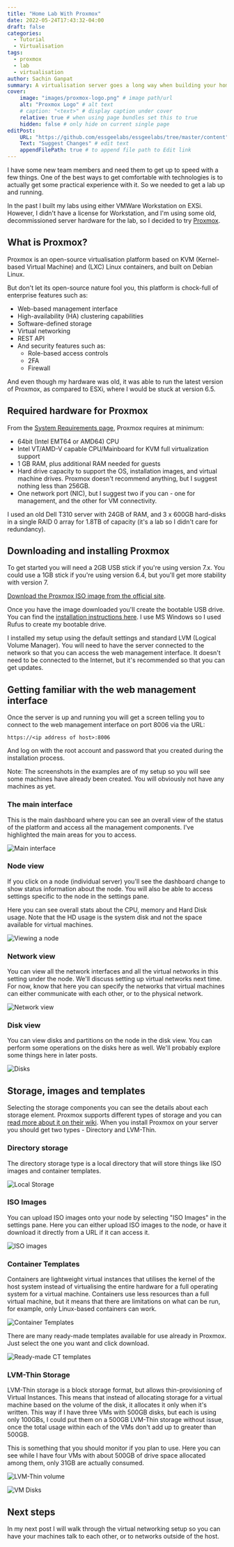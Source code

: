```yaml
---
title: "Home Lab With Proxmox"
date: 2022-05-24T17:43:32-04:00
draft: false
categories:
  - Tutorial
  - Virtualisation
tags: 
  - proxmox
  - lab
  - virtualisation
author: Sachin Ganpat
summary: A virtualisation server goes a long way when building your home lab. Consider Proxmox for your project.
cover:
    image: "images/proxmox-logo.png" # image path/url
    alt: "Proxmox Logo" # alt text
    # caption: "<text>" # display caption under cover
    relative: true # when using page bundles set this to true
    hidden: false # only hide on current single page
editPost:
    URL: "https://github.com/essgeelabs/essgeelabs/tree/master/content"
    Text: "Suggest Changes" # edit text
    appendFilePath: true # to append file path to Edit link
---
```


I have some new team members and need them to get up to speed with a few things. One of the best ways to get comfortable with technologies is to actually get some practical experience with it. So we needed to get a lab up and running.

In the past I built my labs using either VMWare Workstation on EXSi. However, I didn't have a license for Workstation, and I'm using some old, decommissioned server hardware for the lab, so I decided to try [Proxmox](https://www.proxmox.com/).

## What is Proxmox?

Proxmox is an open-source virtualisation platform based on KVM (Kernel-based Virtual Machine) and (LXC) Linux containers, and built on Debian Linux. 

But don't let its open-source nature fool you, this platform is chock-full of enterprise features such as:

* Web-based management interface
* High-availability (HA) clustering capabilities
* Software-defined storage
* Virtual networking
* REST API 
* And security features such as:
  * Role-based access controls
  * 2FA 
  * Firewall

And even though my hardware was old, it was able to run the latest version of Proxmox, as compared to ESXi, where I would be stuck at version 6.5.

## Required hardware for Proxmox

From the [System Requirements page](https://pve.proxmox.com/pve-docs/chapter-pve-installation.html), Proxmox requires at minimum:

- 64bit (Intel EMT64 or AMD64) CPU
- Intel VT/AMD-V capable CPU/Mainboard for KVM full virtualization support
- 1 GB RAM, plus additional RAM needed for guests
- Hard drive capacity to support the OS, installation images, and virtual machine drives. Proxmox doesn't recommend anything, but I suggest nothing less than 256GB.
- One network port (NIC), but I suggest two if you can - one for management, and the other for VM connectivity.

I used an old Dell T310 server with 24GB of RAM, and 3 x 600GB hard-disks in a single RAID 0 array for 1.8TB of capacity (it's a lab so I didn't care for redundancy).

## Downloading and installing Proxmox

To get started you will need a 2GB USB stick if you're using version 7.x. You could use a 1GB stick if you're using version 6.4, but you'll get more stability with version 7. 

[Download the Proxmox ISO image from the official site](https://www.proxmox.com/en/downloads/category/iso-images-pve).

Once you have the image downloaded you'll create the bootable USB drive. You can find the [installation instructions here](https://pve.proxmox.com/pve-docs/chapter-pve-installation.html). I use MS Windows so I used Rufus to create my bootable drive. 

I installed my setup using the default settings and standard LVM (Logical Volume Manager). You will need to have the server connected to the network so that you can access the web management interface. It doesn't need to be connected to the Internet, but it's recommended so that you can get updates.

## Getting familiar with the web management interface

Once the server is up and running you will get a screen telling you to connect to the web management interface on port 8006 via the URL:

`https://<ip address of host>:8006`

And log on with the root account and password that you created during the installation process.

Note: The screenshots in the examples are of my setup so you will see some machines have already been created. You will obviously not have any machines as yet.

### The main interface

This is the main dashboard where you can see an overall view of the status of the platform and access all the management components. I've highlighted the main areas for you to access. 

![Main interface](images/01.png)



### Node view

If you click on a node (individual server) you'll see the dashboard change to show status information about the node. You will also be able to access settings specific to the node in the settings pane.

Here you can see overall stats about the CPU, memory and Hard Disk usage. Note that the HD usage is the system disk and not the space available for virtual machines.

![Viewing a node](images/02.png)



### Network view

You can view all the network interfaces and all the virtual networks in this setting under the node. We'll discuss setting up virtual networks next time. For now, know that here you can specify the networks that virtual machines can either communicate with each other, or to the physical network.

![Network view](images/03.png)



### Disk view

You can view disks and partitions on the node in the disk view. You can perform some operations on the disks here as well. We'll probably explore some things here in later posts.

![Disks](images/04.png)


## Storage, images and templates
Selecting the storage components you can see the details about each storage element. Proxmox supports different types of storage and you can [read more about it on their wiki](https://pve.proxmox.com/wiki/Storage). When you install Proxmox on your server you should get two types - Directory and LVM-Thin.

### Directory storage
The directory storage type is a local directory that will store things like ISO images and container templates. 

![Local Storage](images/05.png)

### ISO Images

You can upload ISO images onto your node by selecting "ISO Images" in the settings pane. Here you can either upload ISO images to the node, or have it download it directly from a URL if it can access it.

![ISO images](images/06.png)



### Container Templates

Containers are lightweight virtual instances that utilises the kernel of the host system instead of virtualising the entire hardware for a full operating system for a virtual machine. Containers use less resources than a full virtual machine, but it means that there are limitations on what can be run, for example, only Linux-based containers can work. 

![Container Templates](images/07.png)



There are many ready-made templates available for use already in Proxmox. Just select the one you want and click download.

![Ready-made CT templates](images/08.png)



### LVM-Thin Storage

LVM-Thin storage is a block storage format, but allows thin-provisioning of Virtual Instances. This means that instead of allocating storage for a virtual machine based on the volume of the disk, it allocates it only when it's written. This way if I have three VMs with 500GB disks, but each is using only 100GBs, I could put them on a 500GB LVM-Thin storage without issue, once the total usage within each of the VMs don't add up to greater than 500GB. 

This is something that you should monitor if you plan to use. Here you can see while I have four VMs with about 500GB of drive space allocated among them, only 31GB are actually consumed.

![LVM-Thin volume](images/09.png)



![VM Disks](images/10.png)



## Next steps

In my next post I will walk through the virtual networking setup so you can have your machines talk to each other, or to networks outside of the host. 
